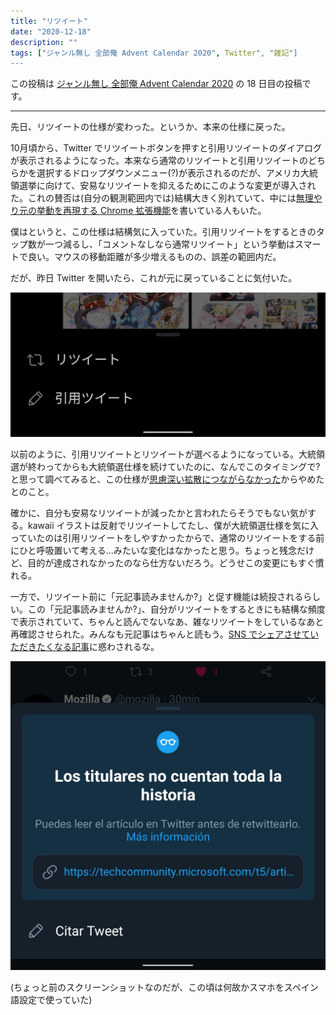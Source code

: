 ```yaml
---
title: "リツイート"
date: "2020-12-18"
description: ""
tags: ["ジャンル無し 全部俺 Advent Calendar 2020", Twitter", "雑記"]
---
```


この投稿は [ジャンル無し 全部俺 Advent Calendar 2020](https://adventar.org/calendars/5495) の 18 日目の投稿です。

---

先日、リツイートの仕様が変わった。というか、本来の仕様に戻った。

10月頃から、Twitter でリツイートボタンを押すと引用リツイートのダイアログが表示されるようになった。本来なら通常のリツイートと引用リツイートのどちらかを選択するドロップダウンメニュー(?)が表示されるのだが、アメリカ大統領選挙に向けて、安易なリツイートを抑えるためにこのような変更が導入された。これの賛否は(自分の観測範囲内では)結構大きく別れていて、中には[無理やり元の挙動を再現する Chrome 拡張機能](https://chrome.google.com/webstore/detail/twitterrevertrt/hdmjlgloijaconhgocaijgfghlchmmkn)を書いている人もいた。

僕はというと、この仕様は結構気に入っていた。引用リツイートをするときのタップ数が一つ減るし、「コメントなしなら通常リツイート」という挙動はスマートで良い。マウスの移動距離が多少増えるものの、誤差の範囲内だ。

だが、昨日 Twitter を開いたら、これが元に戻っていることに気付いた。

![](Screenshot_20201217-162243111.jpg)

以前のように、引用リツイートとリツイートが選べるようになっている。大統領選が終わってからも大統領選仕様を続けていたのに、なんでこのタイミングで?と思って調べてみると、この仕様が[思慮深い拡散につながらなかった](https://www.itmedia.co.jp/news/articles/2012/17/news088.html)からやめたとのこと。

確かに、自分も安易なリツイートが減ったかと言われたらそうでもない気がする。kawaii イラストは反射でリツイートしてたし、僕が大統領選仕様を気に入っていたのは引用リツイートをしやすかったからで、通常のリツイートをする前にひと呼吸置いて考える...みたいな変化はなかったと思う。ちょっと残念だけど、目的が達成されなかったのなら仕方ないだろう。どうせこの変更にもすぐ慣れる。

一方で、リツイート前に「元記事読みませんか?」と促す機能は続投されるらしい。この「元記事読みませんか?」、自分がリツイートをするときにも結構な頻度で表示されていて、ちゃんと読んでないなあ、雑なリツイートをしているなあと再確認させられた。みんなも元記事はちゃんと読もう。[SNS でシェアさせていただきたくなる記事](https://scrapbox.io/shokai/SNS%E3%81%A7%E3%82%B7%E3%82%A7%E3%82%A2%E3%81%95%E3%81%9B%E3%81%A6%E3%81%84%E3%81%9F%E3%81%A0%E3%81%8D%E3%81%9F%E3%81%8F%E3%81%AA%E3%82%8B%E8%A8%98%E4%BA%8B)に惑わされるな。

![](IMG_20201028_020907.jpg)

(ちょっと前のスクリーンショットなのだが、この頃は何故かスマホをスペイン語設定で使っていた)

